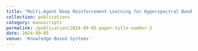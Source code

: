 ```yaml
---
title: "Multi-Agent Deep Reinforcement Learning for Hyperspectral Band Selection with Hybrid Teacher Guide"
collection: publications
category: manuscripts
permalink: /publication/2024-09-05-paper-title-number-2
date: 2024-09-05
venue: 'Knowledge-Based Systems'
---
```

